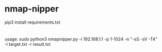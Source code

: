 # nmap-nipper
pip3 install requirements.txt
#
usage: sudo python3 nmapnipper.py -i 192.168.1.1 -p 1-1024 -n "-sS -sV -T4" -l target.txt -r result.txt
